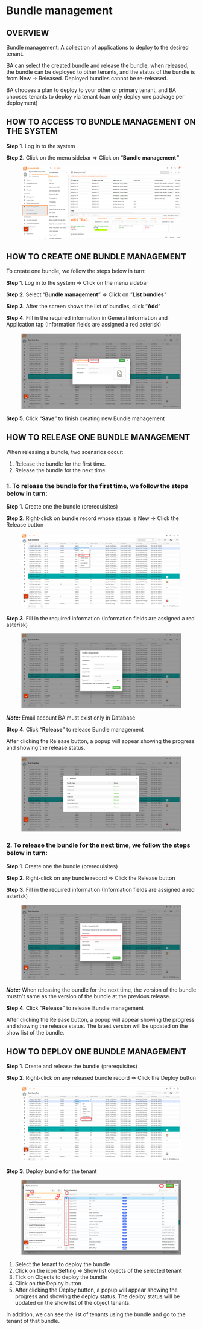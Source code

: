 # Bundle management

## OVERVIEW

Bundle management: A collection of applications to deploy to the desired tenant.

BA can select the created bundle and release the bundle, when released, the bundle can be deployed to other tenants, and the status of the bundle is from New -> Released. Deployed bundles cannot be re-released.

BA chooses a plan to deploy to your other or primary tenant, and BA chooses tenants to deploy via tenant (can only deploy one package per deployment)

## HOW TO ACCESS TO BUNDLE MANAGEMENT ON THE SYSTEM

**Step 1**. Log in to the system

**Step 2.** Click on the menu sidebar => Click on _"_**Bundle management**_**"**_

<figure><img src="../.gitbook/assets/1 (3).png" alt=""><figcaption></figcaption></figure>

## HOW TO CREATE ONE BUNDLE MANAGEMENT

To create one bundle, we follow the steps below in turn:

**Step 1**. Log in to the system => Click on the menu sidebar

**Step 2**. Select “**Bundle management**” => Click on _"_**List bundles**_"_

**Step 3**. After the screen shows the list of bundles, click “**Add**”

**Step 4**. Fill in the required information in General information and Application tap (Information fields are assigned a red asterisk)

<figure><img src="../.gitbook/assets/2 (3).png" alt=""><figcaption></figcaption></figure>

**Step 5**. Click “**Save**” to finish creating new Bundle management

## HOW TO RELEASE ONE BUNDLE MANAGEMENT

When releasing a bundle, two scenarios occur:

1. Release the bundle for the first time.
2. Release the bundle for the next time.

### 1. To release the bundle for the first time, we follow the steps below in turn:

**Step 1**. Create one the bundle (prerequisites)

**Step 2**. Right-click on bundle record whose status is New => Click the Release button

<figure><img src="../.gitbook/assets/3 (4).png" alt=""><figcaption></figcaption></figure>

**Step 3**. Fill in the required information (Information fields are assigned a red asterisk)

<figure><img src="../.gitbook/assets/4.png" alt=""><figcaption></figcaption></figure>

_**Note:**_ Email account BA must exist only in Database

**Step 4**. Click “**Release**” to release Bundle management

After clicking the Release button, a popup will appear showing the progress and showing the release status.

<figure><img src="../.gitbook/assets/5.png" alt=""><figcaption></figcaption></figure>

### 2. To release the bundle for the next time, we follow the steps below in turn:

**Step 1**. Create one the bundle (prerequisites)

**Step 2**. Right-click on any bundle record => Click the Release button

**Step 3**. Fill in the required information (Information fields are assigned a red asterisk)

<figure><img src="../.gitbook/assets/6 (1).png" alt=""><figcaption></figcaption></figure>

_**Note:**_ When releasing the bundle for the next time, the version of the bundle mustn't same as the version of the bundle at the previous release.

**Step 4**. Click “**Release**” to release Bundle management

After clicking the Release button, a popup will appear showing the progress and showing the release status. The latest version will be updated on the show list of the bundle.

## HOW TO DEPLOY ONE BUNDLE MANAGEMENT

**Step 1**. Create and release the bundle (prerequisites)

**Step 2**. Right-click on any released bundle record  => Click the Deploy button

<figure><img src="../.gitbook/assets/7.png" alt=""><figcaption></figcaption></figure>

**Step 3**. Deploy bundle for the tenant

<figure><img src="../.gitbook/assets/8 (1).png" alt=""><figcaption></figcaption></figure>

1. Select the tenant to deploy the bundle
2. Click on the icon Setting => Show list objects of the selected tenant
3. Tick on Objects to deploy the bundle
4. Click on the Deploy button
5. After clicking the Deploy button, a popup will appear showing the progress and showing the deploy status. The deploy status will be updated on the show list of the object tenants.

In addition, we can see the list of tenants using the bundle and go to the tenant of that bundle.
